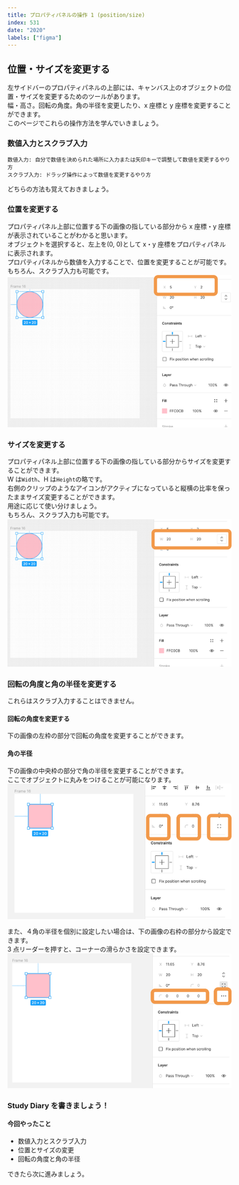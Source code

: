 ```yaml
---
title: プロパティパネルの操作 1 (position/size)
index: 531
date: "2020"
labels: ["figma"]
---
```


## 位置・サイズを変更する

左サイドバーのプロパティパネルの上部には、キャンバス上のオブジェクトの位置・サイズを変更するためのツールがあります。  
幅・高さ。回転の角度。角の半径を変更したり、x 座標と y 座標を変更することができます。  
このページでこれらの操作方法を学んでいきましょう。

### 数値入力とスクラブ入力

```
数値入力: 自分で数値を決められた場所に入力または矢印キーで調整して数値を変更するやり方
スクラブ入力: ドラッグ操作によって数値を変更するやり方
```

どちらの方法も覚えておきましょう。

### 位置を変更する

プロパティパネル上部に位置する下の画像の指している部分から x 座標・y 座標が表示されていることがわかると思います。  
オブジェクトを選択すると、左上を(0, 0)として x・y 座標をプロパティパネルに表示されます。  
プロパティパネルから数値を入力することで、位置を変更することが可能です。  
もちろん、スクラブ入力も可能です。
![position](./img/position2.png)

### サイズを変更する

プロパティパネル上部に位置する下の画像の指している部分からサイズを変更することができます。  
W は`Width`、H は`Height`の略です。  
右側のクリップのようなアイコンがアクティブになっていると縦横の比率を保ったままサイズ変更することができます。  
用途に応じて使い分けましょう。  
もちろん、スクラブ入力も可能です。
![resize](./img/resize.png)

### 回転の角度と角の半径を変更する

これらはスクラブ入力することはできません。

#### 回転の角度を変更する

下の画像の左枠の部分で回転の角度を変更することができます。

#### 角の半径

下の画像の中央枠の部分で角の半径を変更することができます。  
ここでオブジェクトに丸みをつけることが可能になります。  
![degree-radius](./img/degree-radius.png)

また、４角の半径を個別に設定したい場合は、下の画像の右枠の部分から設定できます。  
3 点リーダーを押すと、コーナーの滑らかさを設定できます。
![radius-detail](./img/radius-detail.png)

### Study Diary を書きましょう！

#### 今回やったこと

- 数値入力とスクラブ入力
- 位置とサイズの変更
- 回転の角度と角の半径

できたら次に進みましょう。
